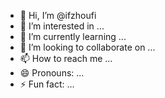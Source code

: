 - 👋 Hi, I’m @ifzhoufi
- 👀 I’m interested in ...
- 🌱 I’m currently learning ...
- 💞️ I’m looking to collaborate on ...
- 📫 How to reach me ...
- 😄 Pronouns: ...
- ⚡ Fun fact: ...

<!---
ifzhoufi/ifzhoufi is a ✨ special ✨ repository because its `README.md` (this file) appears on your GitHub profile.
You can click the Preview link to take a look at your changes.
--->
